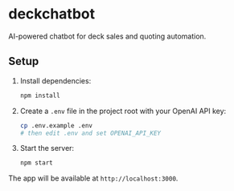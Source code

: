 # deckchatbot
AI-powered chatbot for deck sales and quoting automation.

## Setup

1. Install dependencies:
   ```bash
   npm install
   ```
2. Create a `.env` file in the project root with your OpenAI API key:
   ```bash
   cp .env.example .env
   # then edit .env and set OPENAI_API_KEY
   ```
3. Start the server:
   ```bash
   npm start
   ```

The app will be available at `http://localhost:3000`.
